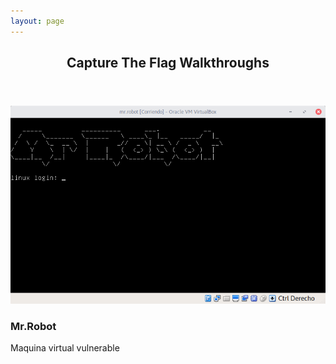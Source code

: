 ```yaml
---
layout: page
---
```


<!-- Section -->
<section>
	<header class="major">
		<h2>Capture The Flag Walkthroughs</h2>
	</header>
	<div class="posts">
		<article>
			<a href="{{ 'mr-robot.html' | absolute_url }}" class="image"><img src="assets/img/mrRobot0.png" alt="" /></a>
			<h3>Mr.Robot</h3>
			<p>Maquina virtual vulnerable </p>
		</article>
	</div>
</section>
